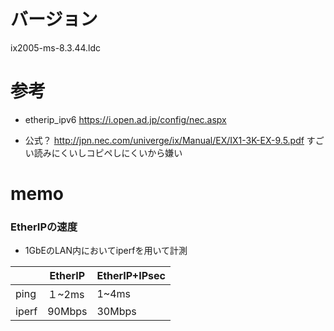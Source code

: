 # バージョン
ix2005-ms-8.3.44.ldc

# 参考
- etherip_ipv6
https://i.open.ad.jp/config/nec.aspx

- 公式？
http://jpn.nec.com/univerge/ix/Manual/EX/IX1-3K-EX-9.5.pdf
すごい読みにくいしコピペしにくいから嫌い

# memo
### EtherIPの速度
- 1GbEのLAN内においてiperfを用いて計測

|       | EtherIP | EtherIP+IPsec |
|-------|---------|---------------|
| ping  | １~2ms  | 1~4ms         |
| iperf | 90Mbps  | 30Mbps        |
